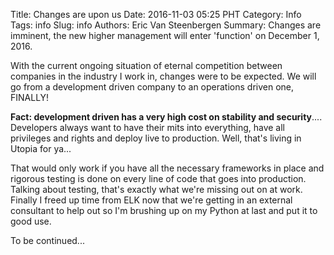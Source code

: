 Title: Changes are upon us
Date: 2016-11-03 05:25 PHT
Category: Info
Tags: info
Slug: info
Authors: Eric Van Steenbergen
Summary: Changes are imminent, the new higher management will enter 'function' on December 1, 2016.

With the current ongoing situation of eternal competition between companies in the industry 
I work in, changes were to be expected. We will go from a development driven company to an 
operations driven one, FINALLY!

**Fact: development driven has a very high cost on stability and security**.... 
Developers always want to have their mits into everything, have all privileges and rights
and deploy live to production. Well, that's living in Utopia for ya...
 
That would only work if you have all the necessary frameworks in place and rigorous testing
is done on every line of code that goes into production. Talking about testing, that's exactly
what we're missing out on at work. Finally I freed up time from ELK now that we're 
getting in an external consultant to help out so I'm brushing up on my Python at last and put
it to good use.

To be continued... 
